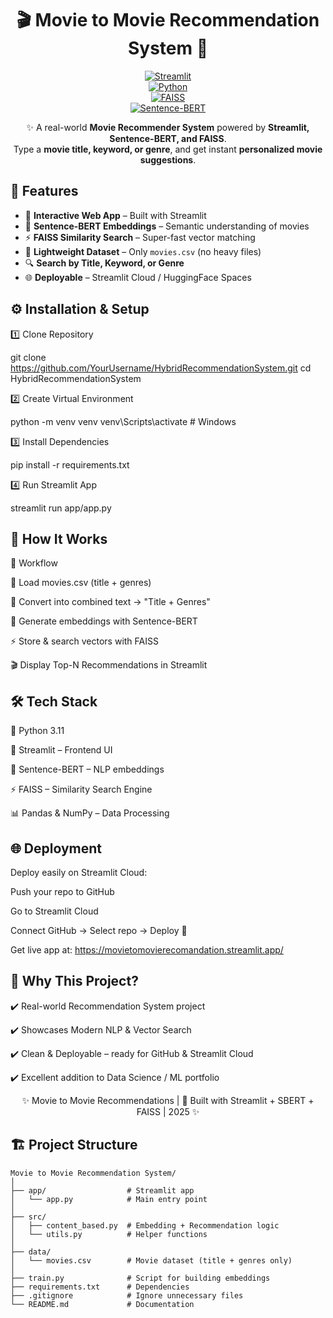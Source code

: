 <div align="center">

# 🎬 Movie to Movie Recommendation System 🍿  

[![Streamlit](https://img.shields.io/badge/Framework-Streamlit-red?logo=streamlit)](https://streamlit.io)  
[![Python](https://img.shields.io/badge/Python-3.11-blue?logo=python)](https://www.python.org/)  
[![FAISS](https://img.shields.io/badge/Search-FAISS-green)](https://github.com/facebookresearch/faiss)  
[![Sentence-BERT](https://img.shields.io/badge/Embeddings-SBERT-orange)](https://www.sbert.net/)  

✨ A real-world **Movie Recommender System** powered by **Streamlit, Sentence-BERT, and FAISS**.  
Type a **movie title, keyword, or genre**, and get instant **personalized movie suggestions**.  

</div>  

## 🚀 Features  

- 🎨 **Interactive Web App** – Built with Streamlit  
- 🧠 **Sentence-BERT Embeddings** – Semantic understanding of movies  
- ⚡ **FAISS Similarity Search** – Super-fast vector matching  
- 📂 **Lightweight Dataset** – Only `movies.csv` (no heavy files)  
- 🔍 **Search by Title, Keyword, or Genre**  
- 🌐 **Deployable** – Streamlit Cloud / HuggingFace Spaces  


## ⚙️ Installation & Setup

1️⃣ Clone Repository

git clone https://github.com/YourUsername/HybridRecommendationSystem.git
cd HybridRecommendationSystem

2️⃣ Create Virtual Environment

python -m venv venv
venv\Scripts\activate      # Windows  

3️⃣ Install Dependencies

pip install -r requirements.txt

4️⃣ Run Streamlit App

streamlit run app/app.py

## 🧠 How It Works

📌 Workflow

📝 Load movies.csv (title + genres)

🔡 Convert into combined text → "Title + Genres"

🧠 Generate embeddings with Sentence-BERT

⚡ Store & search vectors with FAISS

🎬 Display Top-N Recommendations in Streamlit

## 🛠️ Tech Stack

🐍 Python 3.11

🎨 Streamlit – Frontend UI

🧠 Sentence-BERT – NLP embeddings

⚡ FAISS – Similarity Search Engine

📊 Pandas & NumPy – Data Processing

## 🌐 Deployment

Deploy easily on Streamlit Cloud:

Push your repo to GitHub

Go to Streamlit Cloud

Connect GitHub → Select repo → Deploy 🚀

Get live app at: https://movietomovierecomandation.streamlit.app/

## 🎯 Why This Project?

✔️ Real-world Recommendation System project

✔️ Showcases Modern NLP & Vector Search

✔️ Clean & Deployable – ready for GitHub & Streamlit Cloud

✔️ Excellent addition to Data Science / ML portfolio

<div align="center">
✨ Movie to Movie Recommendations | 🚀 Built with Streamlit + SBERT + FAISS | 2025 ✨
</div> 

## 🏗️ Project Structure  

```plaintext
Movie to Movie Recommendation System/
│
├── app/                  # Streamlit app
│   └── app.py            # Main entry point
│
├── src/                  
│   ├── content_based.py  # Embedding + Recommendation logic
│   └── utils.py          # Helper functions
│
├── data/                 
│   └── movies.csv        # Movie dataset (title + genres only)
│
├── train.py              # Script for building embeddings
├── requirements.txt      # Dependencies
├── .gitignore            # Ignore unnecessary files
└── README.md             # Documentation
